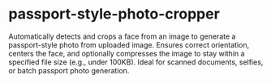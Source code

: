 # passport-style-photo-cropper
Automatically detects and crops a face from an image to generate a passport-style photo from uploaded image. Ensures correct orientation, centers the face, and optionally compresses the image to stay within a specified file size (e.g., under 100KB). Ideal for scanned documents, selfies, or batch passport photo generation.
